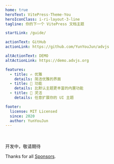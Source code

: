 ```yaml
---
home: true
heroText: VitePress-Theme-You
heroIconClass: i-ri-layout-3-line
tagline: 你的下一个 VitePress 文档主题

startLink: /guide/

actionText: GitHub
actionLink: https://github.com/YunYouJun/advjs

altActionText: DEMO
altActionLink: https://demo.advjs.org

features:
  - title: ✍️ 优雅
    details: 简洁优雅的界面
  - title: 🧰 功能
    details: 比默认主题更丰富的内置功能
  - title: 🎨 灵活
    details: 任意扩展你的 UI 主题

footer:
  license: MIT Licensed
  since: 2020
  author: YunYouJun
---
```


<style>
.gradient-text {
  background-size: 100%;
  background-clip: text;
  -webkit-background-clip: text;
  -moz-background-clip: text;
  -webkit-text-fill-color: transparent;
  -moz-text-fill-color: transparent;
}
</style>

<div class="text-center font-light text-2xl">

<div class="text-2xl font-normal gradient-text from-blue-600 to-green-500 bg-gradient-to-r">

愿能在未来的冒险中与你相遇

</div>

开发中，敬请期待

<div class="text-2xl font-black">

Thanks for all [Sponsors](https://sponsors.yunyoujun.cn).

</div>

</div>
